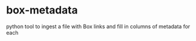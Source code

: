 # box-metadata
python tool to ingest a file with Box links and fill in columns of metadata for each
